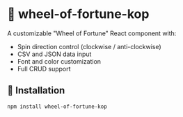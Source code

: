 # 🎡 wheel-of-fortune-kop

A customizable "Wheel of Fortune" React component with:

- Spin direction control (clockwise / anti-clockwise)
- CSV and JSON data input
- Font and color customization
- Full CRUD support

## 🚀 Installation

```bash
npm install wheel-of-fortune-kop
